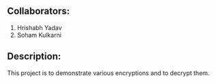 ## Collaborators:
1. Hrishabh Yadav
2. Soham Kulkarni

## Description:
This project is to demonstrate various encryptions and to decrypt them.

